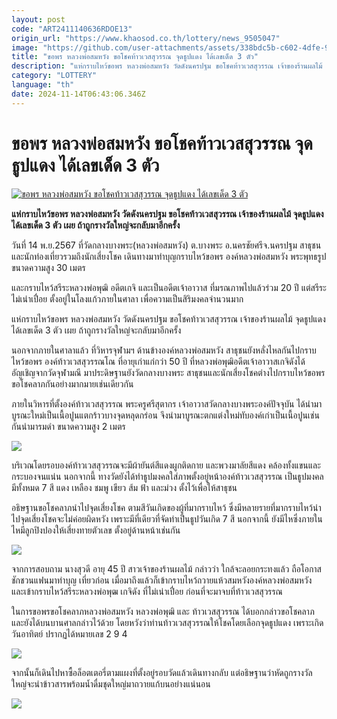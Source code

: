 ```yaml
---
layout: post
code: "ART2411140636RDOE13"
origin_url: "https://www.khaosod.co.th/lottery/news_9505047"
image: "https://github.com/user-attachments/assets/338bdc5b-c602-4dfe-96b7-13d240d6a93d"
title: "ขอพร หลวงพ่อสมหวัง ขอโชคท้าวเวสสุวรรณ จุดธูปแดง ได้เลขเด็ด 3 ตัว"
description: "แห่กราบไหว้ขอพร หลวงพ่อสมหวัง วัดดังนครปฐม ขอโชคท้าวเวสสุวรรณ เจ้าของร้านผลไม้ จุดธูปแดง ได้เลขเด็ด 3 ตัว เผย ถ้าถูกรางวัลใหญ่จะกลับมาอีกครั้ง"
category: "LOTTERY"
language: "th"
date: 2024-11-14T06:43:06.346Z
---
```


# ขอพร หลวงพ่อสมหวัง ขอโชคท้าวเวสสุวรรณ จุดธูปแดง ได้เลขเด็ด 3 ตัว

[![ขอพร หลวงพ่อสมหวัง ขอโชคท้าวเวสสุวรรณ จุดธูปแดง ได้เลขเด็ด 3 ตัว](https://www.khaosod.co.th/wpapp/uploads/2024/11/Father-Somwang.jpg "ขอพร หลวงพ่อสมหวัง ขอโชคท้าวเวสสุวรรณ จุดธูปแดง ได้เลขเด็ด 3 ตัว")](https://www.khaosod.co.th/wpapp/uploads/2024/11/Father-Somwang.jpg)

**แห่กราบไหว้ขอพร หลวงพ่อสมหวัง วัดดังนครปฐม ขอโชคท้าวเวสสุวรรณ เจ้าของร้านผลไม้ จุดธูปแดง ได้เลขเด็ด 3 ตัว เผย ถ้าถูกรางวัลใหญ่จะกลับมาอีกครั้ง**

วันที่ 14 พ.ย.2567 ที่วัดกลางบางพระ(หลวงพ่อสมหวัง) ต.บางพระ อ.นครชัยศรีจ.นครปฐม สาธุชนและนักท่องเที่ยวรวมถึงนักเสี่ยงโชค เดินทางมาทำบุญกราบไหว้ขอพร องค์หลวงพ่อสมหวัง พระพุทธรูปขนาดความสูง 30 เมตร

และกราบไหว้สรีระหลวงพ่อพุฒิ อดีตเกจิ และเป็นอดีตเจ้าอาวาส ที่มรณภาพไปแล้วร่วม 20 ปี แต่สรีระไม่เน่าเปื่อย ตั้งอยู่ในโลงแก้วภายในศาลา เพื่อความเป็นสิริมงคลจำนวนมาก

แห่กราบไหว้ขอพร หลวงพ่อสมหวัง วัดดังนครปฐม ขอโชคท้าวเวสสุวรรณ เจ้าของร้านผลไม้ จุดธูปแดง ได้เลขเด็ด 3 ตัว เผย ถ้าถูกรางวัลใหญ่จะกลับมาอีกครั้ง

นอกจากภายในศาลาแล้ว ที่วิหารจุฬามฯ ด้านข้างองค์หลวงพ่อสมหวัง สาธุชนยังหลั่งไหลกันไปกราบไหว้ขอพร องค์ท้าวเวสสุวรรณโณ ที่อายุเก่าแก่กว่า 50 ปี ที่หลวงพ่อพุฒิอดีตเจ้าอาวาสเกจิดังได้อัญเชิญจากวัดจุฬามณี มาประดิษฐานยังวัดกลางบางพระ สาธุชนและนักเสี่ยงโชคต่างไปกราบไหว้ขอพรขอโชคลาภกันอย่างมากมายเช่นเดียวกัน

ภายในวิหารที่ตั้งองค์ท้าวเวสสุวรรณ พระครูศรีสุตากร เจ้าอาวาสวัดกลางบางพระองค์ปัจจุบัน ได้นำมาบูรณะใหม่เป็นเนื้อปูนแตกร้าวบางจุดหลุดกร่อน จึงนำมาบูรณะตกแต่งใหม่ทับองค์เก่าเป็นเนื้อปูนเช่นกันนำมารมดำ ขนาดความสูง 2 เมตร

[![](https://www.khaosod.co.th/wpapp/uploads/2024/11/14-ขอ2.jpg)](https://www.khaosod.co.th/wpapp/uploads/2024/11/14-ขอ2.jpg)

บริเวณโดยรอบองค์ท้าวเวสสุวรรณจะมีผ้ายันต์สีแดงผูกติดกาย และพวงมาลัยสีแดง คล้องทั้งแขนและกระบองจนแน่น นอกจากนี้ ทางวัดยังได้ทำธูปมงคลใส่ภาพตั้งอยู่หน้าองค์ท้าวเวสสุวรรณ เป็นธูปมงคลมีทั้งหมด 7 สี แดง เหลือง ชมพู เขียว ส้ม ฟ้า และม่วง ตั้งไว้เพื่อให้สาธุชน

อธิษฐานขอโชคลาภนำไปจุดเสี่ยงโชค ตามสีวันเกิดของผู้ที่มากราบไหว้ ซึ่งมีหลายรายที่มากราบไหว้นำไปจุดเสี่ยงโชคจะไม่ค่อยผิดหวัง เพราะมีที่เดียวที่จัดทำเป็นธูปวันเกิด 7 สี นอกจากนี้ ยังมีไหซึ่งภายในไหมีลูกปิงปองให้เสี่ยงทายตัวเลข ตั้งอยู่ด้านหน้าเช่นกัน

[![](https://www.khaosod.co.th/wpapp/uploads/2024/11/14-ขอ4.jpg)](https://www.khaosod.co.th/wpapp/uploads/2024/11/14-ขอ4.jpg)

จากการสอบถาม นางสุวดี อายุ 45 ปี สาวเจ้าของร้านผลไม้ กล่าวว่า ใกล้จะลอยกระทงแล้ว ถือโอกาสชักชวนแฟนมาทำบุญ เที่ยวก่อน เมื่อมาถึงแล้วก็เข้ากราบไหว้ถวายแห้วสมหวังองค์หลวงพ่อสมหวัง และเข้ากราบไหว้สรีระหลวงพ่อพุฒ เกจิดัง ที่ไม่เน่าเปื่อย ก่อนที่จะมาจบที่ท้าวเวสสุวรรณ

ในการขอพรขอโชคลาภหลวงพ่อสมหวัง หลวงพ่อพุฒิ และ ท้าวเวสสุวรรณ ได้บอกกล่าวขอโชคลาภและยังได้บนบานศาลกล่าวไว้ด้วย โดยหวังว่าท่านท้าวเวสสุวรรณให้โชคโดยเลือกจุดธูปแดง เพราะเกิดวันอาทิตย์ ปรากฏได้หมายเลข 2 9 4

[![](https://www.khaosod.co.th/wpapp/uploads/2024/11/14-ขอ5.jpg)](https://www.khaosod.co.th/wpapp/uploads/2024/11/14-ขอ5.jpg)

จากนั้นก็เดินไปหาซื้อล็อตเตอรี่ตามแผงที่ตั้งอยู่รอบวัดแล้วเดินทางกลับ แต่อธิษฐานว่าหัดถูกรางวัลใหญ่จะนำข้าวสารพร้อมน้ำดื่มชุดใหญ่มาถวายแก้บนอย่างแน่นอน

[![](https://www.khaosod.co.th/wpapp/uploads/2024/11/14-ขอ3.jpg)](https://www.khaosod.co.th/wpapp/uploads/2024/11/14-ขอ3.jpg)